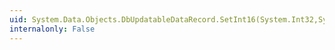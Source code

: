 ```yaml
---
uid: System.Data.Objects.DbUpdatableDataRecord.SetInt16(System.Int32,System.Int16)
internalonly: False
---
```

